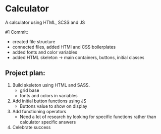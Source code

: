 # Calculator

A calculator using HTML, SCSS and JS

#1 Commit:

- created file structure
- connected files, added HTMl and CSS boilerplates
- added fonts and color variables
- added HTML skeleton -> main containers, buttons, initial classes

## Project plan:

1. Build skeleton using HTML and SASS.
   - grid base
   - fonts and colors in variables
2. Add initial button functions using JS
   - Buttons value to show on display
3. Add functioning operators
   - Need a lot of research by looking for specific functions rather than calculator specific answers
4. Celebrate success
